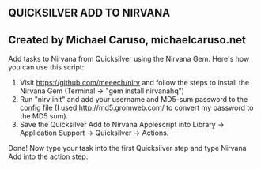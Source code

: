 QUICKSILVER ADD TO NIRVANA
---------------------------
Created by Michael Caruso, michaelcaruso.net
---------------------------

Add tasks to Nirvana from Quicksilver using the Nirvana Gem.  Here's how you can use this script: 

1) Visit https://github.com/meeech/nirv and follow the steps to install the Nirvana Gem (Terminal -> "gem install nirvanahq")
2) Run "nirv init" and add your username and MD5-sum password to the config file (I used http://md5.gromweb.com/ to convert my password to the MD5 sum).
3) Save the Quicksilver Add to Nirvana Applescript into Library -> Application Support -> Quicksilver -> Actions.

Done!  Now type your task into the first Quicksilver step and type Nirvana Add into the action step.
